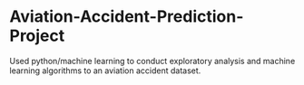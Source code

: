 # Aviation-Accident-Prediction-Project
Used python/machine learning to conduct exploratory analysis and machine learning algorithms to an aviation accident dataset.
